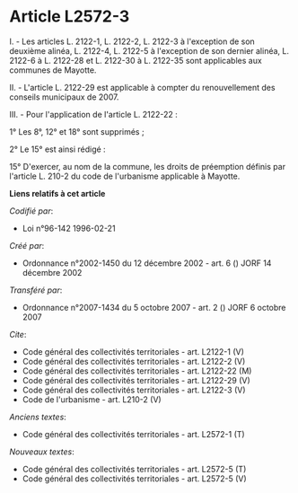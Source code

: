 # Article L2572-3

I. - Les articles L. 2122-1, L. 2122-2, L. 2122-3 à l'exception de son deuxième alinéa, L. 2122-4, L. 2122-5 à l'exception de
son dernier alinéa, L. 2122-6 à L. 2122-28 et L. 2122-30 à L. 2122-35 sont applicables aux communes de Mayotte.

II. - L'article L. 2122-29 est applicable à compter du renouvellement des conseils municipaux de 2007.

III. - Pour l'application de l'article L. 2122-22 :

1° Les 8°, 12° et 18° sont supprimés ;

2° Le 15° est ainsi rédigé :

15° D'exercer, au nom de la commune, les droits de préemption définis par l'article L. 210-2 du code de l'urbanisme
applicable à Mayotte.

**Liens relatifs à cet article**

_Codifié par_:

  - Loi n°96-142 1996-02-21

_Créé par_:

  - Ordonnance n°2002-1450 du 12 décembre 2002 - art. 6 () JORF 14 décembre 2002

_Transféré par_:

  - Ordonnance n°2007-1434 du 5 octobre 2007 - art. 2 () JORF 6 octobre 2007

_Cite_:

  - Code général des collectivités territoriales - art. L2122-1 (V)
  - Code général des collectivités territoriales - art. L2122-2 (V)
  - Code général des collectivités territoriales - art. L2122-22 (M)
  - Code général des collectivités territoriales - art. L2122-29 (V)
  - Code général des collectivités territoriales - art. L2122-3 (V)
  - Code de l'urbanisme - art. L210-2 (V)

_Anciens textes_:

  - Code général des collectivités territoriales - art. L2572-1 (T)

_Nouveaux textes_:

  - Code général des collectivités territoriales - art. L2572-5 (T)
  - Code général des collectivités territoriales - art. L2572-5 (V)

